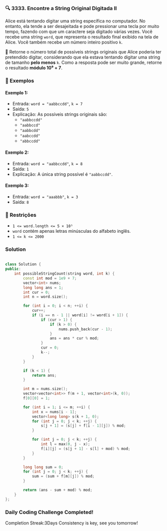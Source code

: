 ### 🔍 3333. Encontre a String Original Digitada II

Alice está tentando digitar uma string específica no computador. No entanto, ela tende a ser desajeitada e pode pressionar uma tecla por muito tempo, fazendo com que um caractere seja digitado várias vezes.
Você recebe uma string `word`, que representa o resultado final exibido na tela de Alice. Você também recebe um número inteiro positivo `k`.

🔁 Retorne o número total de possíveis strings originais que Alice poderia ter pretendido digitar, considerando que ela estava tentando digitar uma string de tamanho **pelo menos** `k`.
Como a resposta pode ser muito grande, retorne o resultado **módulo 10⁹ + 7**.

### 📘 Exemplos

#### Exemplo 1:

- Entrada: `word = "aabbccdd"`, `k = 7`
- Saída: `5`
- Explicação: As possíveis strings originais são:
    - `"aabbccdd"`
    - `"aabbccd"`
    - `"aabbcdd"`
    - `"aabccdd"`
    - `"abbccdd"`

#### Exemplo 2:

- Entrada: `word = "aabbccdd"`, `k = 8`
- Saída: `1`
- Explicação: A única string possível é `"aabbccdd"`.

#### Exemplo 3:

- Entrada: `word = "aaabbb"`, `k = 3`
- Saída: `8`

### 📌 Restrições

- `1 <= word.length <= 5 × 10⁵`
- `word` contém apenas letras minúsculas do alfabeto inglês.
- `1 <= k <= 2000`

### Solution

```c++
  
class Solution {
public:
    int possibleStringCount(string word, int k) {
        const int mod = 1e9 + 7;
        vector<int> nums;
        long long ans = 1;
        int cur = 0;
        int n = word.size();

        for (int i = 0; i < n; ++i) {
            cur++;
            if (i == n - 1 || word[i] != word[i + 1]) {
                if (cur > 1) {
                    if (k > 0) {
                        nums.push_back(cur - 1);
                    }
                    ans = ans * cur % mod;
                }
                cur = 0;
                k--;
            }
        }

        if (k < 1) {
            return ans;
        }

        int m = nums.size();
        vector<vector<int>> f(m + 1, vector<int>(k, 0));
        f[0][0] = 1;

        for (int i = 1; i <= m; ++i) {
            int x = nums[i - 1];
            vector<long long> s(k + 1, 0);
            for (int j = 0; j < k; ++j) {
                s[j + 1] = (s[j] + f[i - 1][j]) % mod;
            }

            for (int j = 0; j < k; ++j) {
                int l = max(0, j - x);
                f[i][j] = (s[j + 1] - s[l] + mod) % mod;
            }
        }

        long long sum = 0;
        for (int j = 0; j < k; ++j) {
            sum = (sum + f[m][j]) % mod;
        }

        return (ans - sum + mod) % mod;
    }
};
```

###  Daily Coding Challenge Completed!

Completion Streak:3Days
Consistency is key, see you tomorrow!
